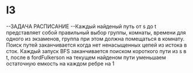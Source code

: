 # l3

--ЗАДАЧА РАСПИСАНИЕ --Каждый найденый путь от s до t представляет собой правильный выбор группы, комнаты, времени для одного из экзаменов,
группа при этом должна помещаться в комнату. Поиск путей заканчивается когда нет ненасыщенных цепей из истока в сток.
Каждый запуск BFS заканчивается поиском короткого пути из s в t, после в fordFulkerson на текущем найденом пути уменьшаем остаточную емкость на каждом ребре на 1 
